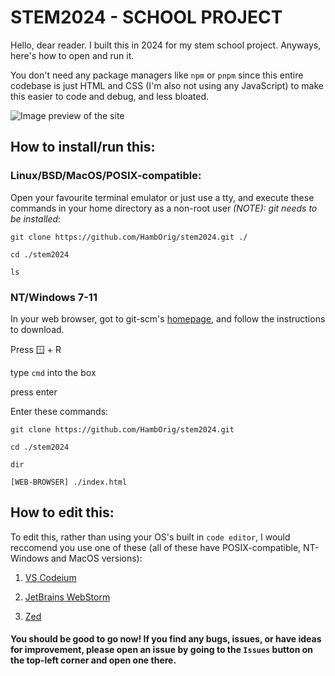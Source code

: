 # STEM2024 - SCHOOL PROJECT


Hello, dear reader.
I built this in 2024 for my stem school project.
Anyways, here's how to open and run it.

You don't need any package managers like `npm` or `pnpm` since this entire codebase is just HTML and CSS (I'm also not using any JavaScript) to make this easier to code and debug, and less bloated.

![Image preview of the site](https://imgur.com/a/Oi54aYH)

## How to install/run this:

### Linux/BSD/MacOS/POSIX-compatible:
  Open your favourite terminal emulator or just use a tty, and execute these commands in your home directory as a non-root user *(NOTE): git needs to be installed*:
  
  
  `git clone https://github.com/HambOrig/stem2024.git ./`
  
  `cd ./stem2024`
  
  `ls`
  

### NT/Windows 7-11
  In your web browser, got to git-scm's [homepage](https://git-scm.com), and follow the instructions to download.
  
  Press 🪟 + R
  
  type `cmd` into the box

  press enter

  Enter these commands:
  
  `git clone https://github.com/HambOrig/stem2024.git`
  
  `cd ./stem2024`
  
  `dir`
  
  `[WEB-BROWSER] ./index.html`


## How to edit this:

  To edit this, rather than using your OS's built in `code editor`, I would reccomend you use one of these (all of these have POSIX-compatible, NT-Windows and MacOS versions):

  1. [VS Codeium](https://vscodium.com/#install)

  2. [JetBrains WebStorm](https://www.jetbrains.com/webstorm/)

  3. [Zed](https://zed.dev/)


#### You should be good to go now! If you find any bugs, issues, or have ideas for improvement, please open an issue by going to the `Issues` button on the top-left corner and open one there.
